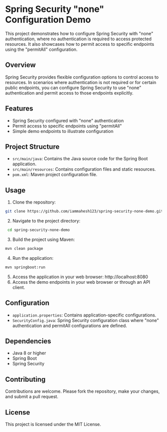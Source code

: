 # Spring Security "none" Configuration Demo

This project demonstrates how to configure Spring Security with "none" authentication, where no authentication is required to access protected resources. It also showcases how to permit access to specific endpoints using the "permitAll" configuration.

## Overview

Spring Security provides flexible configuration options to control access to resources. In scenarios where authentication is not required or for certain public endpoints, you can configure Spring Security to use "none" authentication and permit access to those endpoints explicitly.

## Features

- Spring Security configured with "none" authentication
- Permit access to specific endpoints using "permitAll"
- Simple demo endpoints to illustrate configuration

## Project Structure

- `src/main/java`: Contains the Java source code for the Spring Boot application.
- `src/main/resources`: Contains configuration files and static resources.
- `pom.xml`: Maven project configuration file.

## Usage

1. Clone the repository:

```bash
git clone https://github.com/iammahesh123/spring-security-none-demo.git
```
2. Navigate to the project directory:
 ```bash
  cd spring-security-none-demo
 ```
3. Build the project using Maven:
 ```bash
mvn clean package
 ```
4. Run the application:
```bash
mvn springboot:run
 ```
5. Access the application in your web browser: http://localhost:8080
6. Access the demo endpoints in your web browser or through an API client.
## Configuration
- `application.properties`: Contains application-specific configurations.
- `SecurityConfig.java`: Spring Security configuration class where "none" authentication and permitAll configurations are defined.
## Dependencies
- Java 8 or higher
- Spring Boot
- Spring Security
## Contributing
Contributions are welcome. Please fork the repository, make your changes, and submit a pull request.

## License
This project is licensed under the MIT License.
